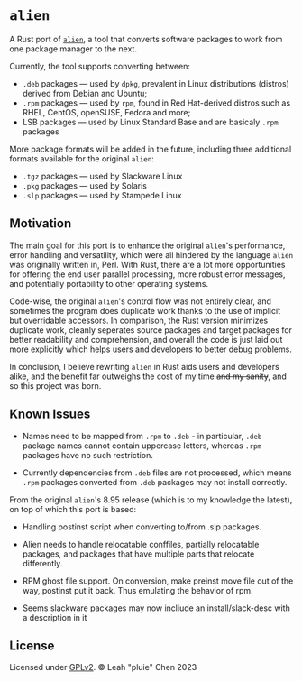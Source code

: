 # `alien`

A Rust port of [`alien`](https://sourceforge.net/projects/alien-pkg-convert/),
a tool that converts software packages to work from one package manager to the next.

Currently, the tool supports converting between:
 - `.deb` packages — used by `dpkg`, prevalent in Linux distributions (distros)
   derived from Debian and Ubuntu;
 - `.rpm` packages — used by `rpm`, found in Red Hat-derived distros such as RHEL,
   CentOS, openSUSE, Fedora and more;
 - LSB packages — used by Linux Standard Base and are basicaly `.rpm` packages

More package formats will be added in the future, including three additional formats
available for the original `alien`: 
 - `.tgz` packages — used by Slackware Linux
 - `.pkg` packages — used by Solaris
 - `.slp` packages — used by Stampede Linux

## Motivation

The main goal for this port is to enhance the original `alien`'s performance,
error handling and versatility, which were all hindered by the language `alien` was
originally written in, Perl. With Rust, there are a lot more opportunities for
offering the end user parallel processing, more robust error messages, and potentially
portability to other operating systems.

Code-wise, the original `alien`'s control flow was not entirely clear, and sometimes
the program does duplicate work thanks to the use of implicit but overridable accessors.
In comparison, the Rust version minimizes duplicate work, cleanly seperates source packages
and target packages for better readability and comprehension, and overall the code is just
laid out more explicitly which helps users and developers to better debug problems.

In conclusion, I believe rewriting `alien` in Rust aids users and developers alike, and the
benefit far outweighs the cost of my time ~~and my sanity~~, and so this project was born.

## Known Issues

 - Names need to be mapped from `.rpm` to `.deb` - in particular, `.deb` package
       names cannot contain uppercase letters, whereas `.rpm` packages have no such restriction.
	   
 - Currently dependencies from `.deb` files are not processed, which means `.rpm`
	   packages converted from `.deb` packages may not install correctly.

From the original `alien`'s 8.95 release (which is to my knowledge the latest), on top of which this port is based:

 - Handling postinst script when converting to/from .slp packages.
  
 - Alien needs to handle relocatable conffiles, partially relocatable
  packages, and packages that have multiple parts that relocate
  differently.

 - RPM ghost file support. On conversion, make preinst move file out of the
  way, postinst put it back. Thus emulating the behavior of rpm.

 - Seems slackware packages may now incliude an install/slack-desc
  with a description in it

## License

Licensed under [GPLv2](LICENSE). © Leah "pluie" Chen 2023  